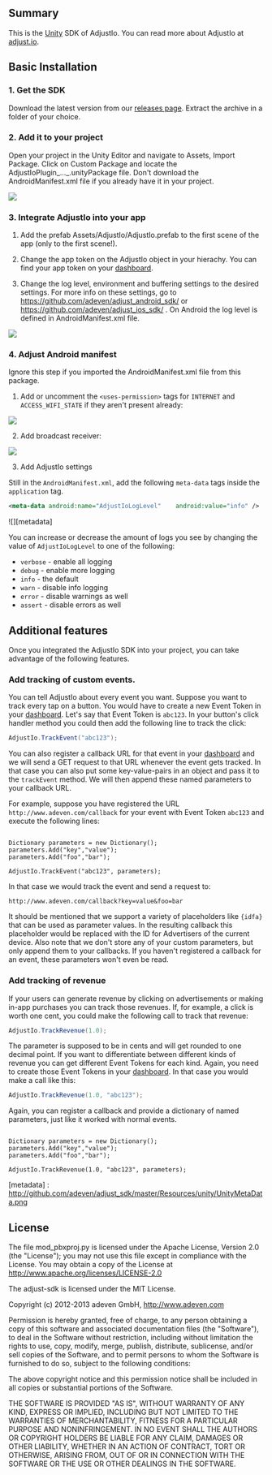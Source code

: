 ## Summary

This is the [Unity](http://unity3d.com/) SDK of AdjustIo. You can read more about AdjustIo at
[adjust.io](http://adjust.io).

## Basic Installation

### 1. Get the SDK

Download the latest version from our [releases page][releases]. Extract the
archive in a folder of your choice.

### 2. Add it to your project

Open your project in the Unity Editor and navigate to Assets, Import Package. Click on Custom Package and locate the AdjustIoPlugin_..._.unityPackage file. Don't download the AndroidManifest.xml file if you already have it in your project.

![][import]

### 3. Integrate AdjustIo into your app

1. Add the prefab Assets/AdjustIo/AdjustIo.prefab to the first scene of the app (only to the first scene!).

2. Change the app token on the AdjustIo object in your hierachy. You can find your app token on your [dashboard].

3. Change the log level, environment and buffering settings to the desired settings. For more info on these settings, go to https://github.com/adeven/adjust_android_sdk/ or https://github.com/adeven/adjust_ios_sdk/ . On Android the log level is defined in AndroidManifest.xml file. 

![][settings]

### 4. Adjust Android manifest

Ignore this step if you imported the AndroidManifest.xml file from this package.

1. Add or uncomment the ```<uses-permission>``` tags for ```INTERNET``` and ```ACCESS_WIFI_STATE``` if they aren't present already:

![][permissions]

2. Add broadcast receiver:

![][receiver]

3. Add AdjustIo settings

Still in the `AndroidManifest.xml`, add the following `meta-data` tags inside
the `application` tag.

```xml
<meta-data android:name="AdjustIoLogLevel"    android:value="info" />
```

![][metadata]

You can increase or decrease the amount of logs you see by changing the value
of `AdjustIoLogLevel` to one of the following:

- `verbose` - enable all logging
- `debug` - enable more logging
- `info` - the default
- `warn` - disable info logging
- `error` - disable warnings as well
- `assert` - disable errors as well

## Additional features

Once you integrated the AdjustIo SDK into your project, you can take advantage
of the following features.

### Add tracking of custom events.

You can tell AdjustIo about every event you want. Suppose you want to track
every tap on a button. You would have to create a new Event Token in your
[dashboard]. Let's say that Event Token is `abc123`. In your button's
click handler method you could then add the following line to track the click:

```actionscript
AdjustIo.TrackEvent("abc123");
```

You can also register a callback URL for that event in your [dashboard] and we
will send a GET request to that URL whenever the event gets tracked. In that
case you can also put some key-value-pairs in an object and pass it to the
`trackEvent` method. We will then append these named parameters to your
callback URL.

For example, suppose you have registered the URL
`http://www.adeven.com/callback` for your event with Event Token `abc123` and
execute the following lines:

<pre><code>
Dictionary<string,string> parameters = new Dictionary<string, string>();
parameters.Add("key","value");
parameters.Add("foo","bar");

AdjustIo.TrackEvent("abc123", parameters);
</code></pre>

In that case we would track the event and send a request to:

    http://www.adeven.com/callback?key=value&foo=bar

It should be mentioned that we support a variety of placeholders like `{idfa}`
that can be used as parameter values. In the resulting callback this
placeholder would be replaced with the ID for Advertisers of the current
device. Also note that we don't store any of your custom parameters, but only
append them to your callbacks. If you haven't registered a callback for an
event, these parameters won't even be read.

### Add tracking of revenue

If your users can generate revenue by clicking on advertisements or making
in-app purchases you can track those revenues. If, for example, a click is
worth one cent, you could make the following call to track that revenue:

```actionscript
AdjustIo.TrackRevenue(1.0);
```

The parameter is supposed to be in cents and will get rounded to one decimal
point. If you want to differentiate between different kinds of revenue you can
get different Event Tokens for each kind. Again, you need to create those Event
Tokens in your [dashboard]. In that case you would make a call like this:

```actionscript
AdjustIo.TrackRevenue(1.0, "abc123");
```

Again, you can register a callback and provide a dictionary of named
parameters, just like it worked with normal events.

<pre><code>
Dictionary<string,string> parameters = new Dictionary<string, string>();
parameters.Add("key","value");
parameters.Add("foo","bar");

AdjustIo.TrackRevenue(1.0, "abc123", parameters);
</code></pre>

[import]: http://github.com/adeven/adjust_sdk/master/Resources/unity/UnityImport.png
[settings]: http://github.com/adeven/adjust_sdk/master/Resources/unity/AdjustIoSettings.png
[adjust.io]: http://adjust.io
[dashboard]: http://adjust.io
[releases]: https://github.com/adeven/adjust_unity_sdk/releases
[permissions]: https://raw.github.com/adeven/adjust_sdk/master/Resources/unity/UnityPermissions.png
[receiver]: https://raw.github.com/adeven/adjust_sdk/master/Resources/unity/UnityReceiver.png
[metadata] : http://github.com/adeven/adjust_sdk/master/Resources/unity/UnityMetaData.png

## License

The file mod_pbxproj.py is licensed under the Apache License, Version 2.0 (the "License");
you may not use this file except in compliance with the License.
You may obtain a copy of the License at http://www.apache.org/licenses/LICENSE-2.0

The adjust-sdk is licensed under the MIT License.

Copyright (c) 2012-2013 adeven GmbH,
http://www.adeven.com

Permission is hereby granted, free of charge, to any person obtaining a copy of
this software and associated documentation files (the "Software"), to deal in
the Software without restriction, including without limitation the rights to
use, copy, modify, merge, publish, distribute, sublicense, and/or sell copies
of the Software, and to permit persons to whom the Software is furnished to do
so, subject to the following conditions:

The above copyright notice and this permission notice shall be included in all
copies or substantial portions of the Software.

THE SOFTWARE IS PROVIDED "AS IS", WITHOUT WARRANTY OF ANY KIND, EXPRESS OR
IMPLIED, INCLUDING BUT NOT LIMITED TO THE WARRANTIES OF MERCHANTABILITY,
FITNESS FOR A PARTICULAR PURPOSE AND NONINFRINGEMENT. IN NO EVENT SHALL THE
AUTHORS OR COPYRIGHT HOLDERS BE LIABLE FOR ANY CLAIM, DAMAGES OR OTHER
LIABILITY, WHETHER IN AN ACTION OF CONTRACT, TORT OR OTHERWISE, ARISING FROM,
OUT OF OR IN CONNECTION WITH THE SOFTWARE OR THE USE OR OTHER DEALINGS IN THE
SOFTWARE.
